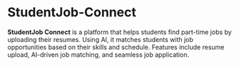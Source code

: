 # StudentJob-Connect
**StudentJob Connect** is a platform that helps students find part-time jobs by uploading their resumes. Using AI, it matches students with job opportunities based on their skills and schedule. Features include resume upload, AI-driven job matching, and seamless job application.
